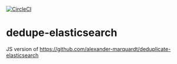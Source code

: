 [![CircleCI](https://circleci.com/gh/BroHammie/dedupe-elasticsearch/tree/master.svg?style=svg)](https://circleci.com/gh/BroHammie/dedupe-elasticsearch/tree/master)
# dedupe-elasticsearch
JS version of https://github.com/alexander-marquardt/deduplicate-elasticsearch
